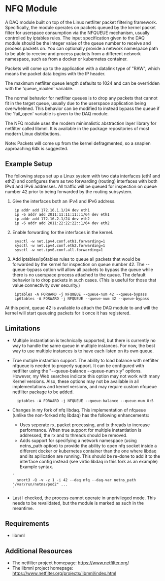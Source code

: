 NFQ Module
==========

A DAQ module built on top of the Linux netfilter packet filtering framework.
Specifically, the module operates on packets queued by the kernel packet filter
for userspace consumption via the NFQUEUE mechanism, usually controlled by
iptables rules.  The input specification given to the DAQ module should be the
integer value of the queue number to receive and process packets on.  You can optionally provide a network namespace path to be able to receive and process packets from a different network namespace, such as from a docker or kubernetes container.

Packets will come up to the application with a datalink type of "RAW", which
means the packet data begins with the IP header.

The maximum netfilter queue length defaults to 1024 and can be overridden with
the 'queue_maxlen' variable.

The normal behavior for netfilter queues is to drop any packets that cannot fit
in the target queue, usually due to the userspace application being overwhelmed.
This behavior can be modified to instead bypass the queue if the 'fail_open'
variable is given to the DAQ module.

The NFQ module uses the modern minimalistic abstraction layer library for
netfilter called libmnl.  It is available in the package repositories of most
modern Linux distributions.

Note: Packets will come up from the kernel defragmented, so a snaplen
approaching 64k is suggested.

Example Setup
-------------

The following steps set up a Linux system with two data interfaces (eth1 and
eth2) and configures them as two forwarding (routing) interfaces with both IPv4
and IPv6 addresses.  All traffic will be queued for inspection on queue number
42 prior to being forwarded by the routing subsystem.

1. Give the interfaces both an IPv4 and IPv6 address.

        ip addr add 172.16.1.1/24 dev eth1
        ip -6 addr add 2011:11:11:11::1/64 dev eth1
        ip addr add 172.16.2.1/24 dev eth2
        ip -6 addr add 2011:22:22:22::1/64 dev eth2

2. Enable forwarding for the interfaces in the kernel.

        sysctl -w net.ipv4.conf.eth1.forwarding=1
        sysctl -w net.ipv4.conf.eth2.forwarding=1
        sysctl -w net.ipv6.conf.all.forwarding=1

3. Add iptables/ip6tables rules to queue all packets that would be forwarded by
the kernel for inspection on queue number 42.  The --queue-bypass option will
allow all packets to bypass the queue while there is no userspace process
attached to the queue.  The default behavior is to drop packets in such cases.
(This is useful for those that value connectivity over security.)

        iptables -A FORWARD -j NFQUEUE --queue-num 42 --queue-bypass
        ip6tables -A FORWARD -j NFQUEUE --queue-num 42 --queue-bypass

At this point, queue 42 is available to attach the DAQ module to and will the
kernel will start queueing packets for it once it has registered.

Limitations
-----------

* Multiple instantiation is technically supported, but there is currently no
way to handle the same queue in multiple instances.  For now, the best way to
use multiple instances is to have each listen on its own queue.
* True mutiple instantion support.  The ability to load balance with netfilter nfqueue is needed to properly support.  It can be configured with netfilter using the "--queue-balance --queue-num x:y" options.  However, my Web searches indicate this option may not work with many Kernel versions.  Also, these options may not be available in all implementations and kernel versions, and may require custom nfqueue netfilter package to be added.

        iptables -A FORWARD -j NFQUEUE --queue-balance --queue-num 0:5

* Changes in my fork of nfq libdaq.  This implementation of nfqueue (unlike the non-forked nfq libdaq) has the following enhancements:
	*  Uses seperate rx, packet processing, and tx threads to increase performance.  When true support for multiple instantiation is addressed, the rx and tx threads should be removed.
	*  Adds support for specifying a network namespace (using netns_path option) to provide the ability to open nfq socket inside a different docker or kubernetes container than the one where libdaq and its apllication are running.  This should be re-done to add it to the interface config instead (see virtio libdaq in this fork as an example) Example syntax.
	
	  `
	  	snort3 -Q -v -z 1 -i 42 --daq nfq --daq-var netns_path "/var/run/netns/pod2" ...
	  `
* Last I checked, the process cannot operate in unprivileged mode.  This needs
to be revalidated, but the module is marked as such in the meantime.

Requirements
------------
* libmnl

Additional Resources
--------------------

* The netfilter project homepage: <https://www.netfilter.org/>
* The libmnl project homepage: <https://www.netfilter.org/projects/libmnl/index.html>
